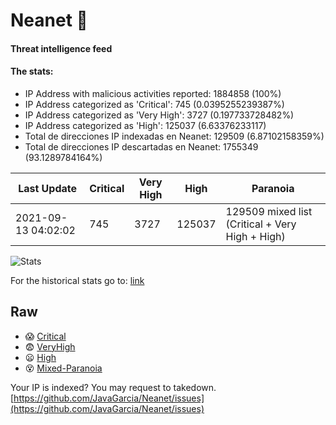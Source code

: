 # Neanet :hocho:
#### Threat intelligence feed
#### The stats:

- IP Address with malicious activities reported: 1884858 (100%)
- IP Address categorized as 'Critical':  745 (0.0395255239387%)
- IP Address categorized as 'Very High':  3727 (0.197733728482%)
- IP Address categorized as 'High':  125037 (6.63376233117)
- Total de direcciones IP indexadas en Neanet:  129509 (6.87102158359%)
- Total de direcciones IP descartadas en Neanet:  1755349 (93.1289784164%)

| Last Update | Critical | Very High | High | Paranoia |
| --- | --- | --- | --- | --- |
| 2021-09-13 04:02:02 | 745 | 3727 | 125037 | 129509 mixed list (Critical + Very High + High)|

![Stats](https://docs.google.com/spreadsheets/d/e/2PACX-1vSnaNMIXVabIpDJjufMlzH7poXnshF3mgd8Is1g9ytUEzVsP5my4Trn8f-xkoLLQ38xpL3HtmUexLo6/pubchart?oid=501124687&format=image)

For the historical stats go to: [link](/stats.csv)
## Raw
- :scream: [Critical](https://raw.githubusercontent.com/JavaGarcia/Neanet/master/blacklists/neanet_critical.txt)
- :fearful: [VeryHigh](https://raw.githubusercontent.com/JavaGarcia/Neanet/master/blacklists/neanet_veryHigh.txtt)
- :frowning: [High](https://raw.githubusercontent.com/JavaGarcia/Neanet/master/blacklists/neanet_high.txt)
- :dizzy_face: [Mixed-Paranoia](https://raw.githubusercontent.com/JavaGarcia/Neanet/master/blacklists/neanet_all.txt)


Your IP is indexed? You may request to takedown. [https://github.com/JavaGarcia/Neanet/issues](https://github.com/JavaGarcia/Neanet/issues)



























































































































































































































































































































































































































































































































































































































































































































































































































































































































































































































































































































































































































































































































































































































































































































































































































































































































































































































































































































































































































































































































































































































































































































































































































































































































































































































































































































































































































































































































































































































































































































































































































































































































































































































































































































































































































































































































































































































































































































































































































































































































































































































































































































































































































































































































































































































































































































































































































































































































































































































































































































































































































































































































































































































































































































































































































































































































































































































































































































































































































































































































































































































































































































































































































































































































































































































































































































































































































































































































































































































































































































































































































































































































































































































































































































































































































































































































































































































































































































































































































































































































































































































































































































































































































































































































































































































































































































































































































































































































